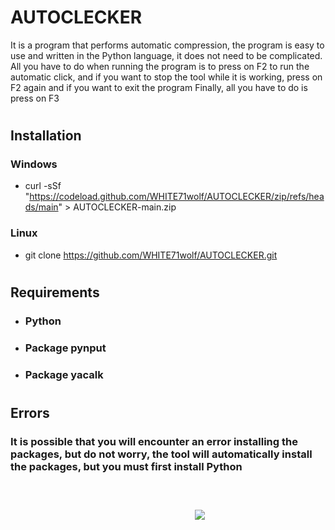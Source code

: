 # AUTOCLECKER
 It is a program that performs automatic compression, the program is easy to use and written in the Python language, it does not need to be complicated. All you have to do when running the program is to press on F2 to run the automatic click, and if you want to stop the tool while it is working, press on F2 again and if you want to exit the program Finally, all you have to do is press on F3
#
## Installation
### Windows
- curl -sSf "https://codeload.github.com/WHITE71wolf/AUTOCLECKER/zip/refs/heads/main" > AUTOCLECKER-main.zip
### Linux
- git clone https://github.com/WHITE71wolf/AUTOCLECKER.git

#
## Requirements
- ### Python
- ### Package pynput
- ### Package yacalk
#
## Errors
### It is possible that you will encounter an error installing the packages, but do not worry, the tool will automatically install the packages, but you must first install Python
#
ㅤㅤㅤㅤㅤㅤㅤㅤㅤㅤ
ㅤㅤㅤㅤㅤㅤㅤㅤㅤㅤ
ㅤㅤㅤㅤㅤㅤㅤㅤㅤㅤ
ㅤㅤㅤㅤㅤㅤㅤㅤㅤㅤ
ㅤㅤㅤㅤㅤㅤㅤㅤㅤㅤ
ㅤㅤㅤㅤㅤㅤㅤㅤㅤㅤ
<img src="https://www14.0zz0.com/2021/11/17/21/849366769.png">
